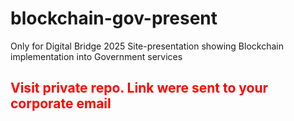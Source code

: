 # blockchain-gov-present
Only for Digital Bridge 2025
Site-presentation showing Blockchain implementation into Government services
<h2 style="color:#ff0000">Visit private repo. Link were sent to your corporate email</h2>
